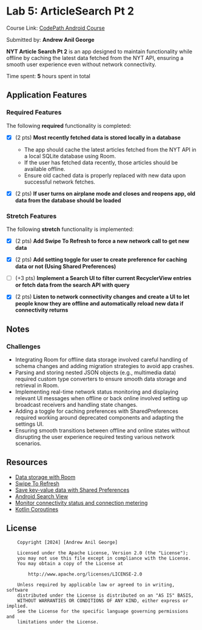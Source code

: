 # Lab 5: ArticleSearch Pt 2

Course Link: [CodePath Android Course](https://courses.codepath.org/courses/and102/unit/5#!labs)

Submitted by: **Andrew Anil George** 

**NYT Article Search Pt 2** is an app designed to maintain functionality while offline by caching the latest data fetched from the NYT API, ensuring a smooth user experience even without network connectivity.

Time spent: **5** hours spent in total 

## Application Features

### Required Features

The following **required** functionality is completed:

- [X] (2 pts) **Most recently fetched data is stored locally in a database**
  - The app should cache the latest articles fetched from the NYT API in a local SQLite database using Room.
  - If the user has fetched data recently, those articles should be available offline.
  - Ensure old cached data is properly replaced with new data upon successful network fetches.
  <!-- Replace this link with your actual image/GIF link -->

- [X] (2 pts) **If user turns on airplane mode and closes and reopens app, old data from the database should be loaded**
  <!-- Replace this link with your actual image/GIF link -->

### Stretch Features

The following **stretch** functionality is implemented:

- [X] (2 pts) **Add Swipe To Refresh to force a new network call to get new data**
  <!-- Replace this link with your actual image/GIF link -->

- [X] (2 pts) **Add setting toggle for user to create preference for caching data or not (Using Shared Preferences)**
  <!-- Replace this link with your actual image/GIF link -->

- [ ] (+3 pts) **Implement a Search UI to filter current RecyclerView entries or fetch data from the search API with query**
  <!-- Replace this link with your actual image/GIF link -->

- [X] (2 pts) **Listen to network connectivity changes and create a UI to let people know they are offline and automatically reload new data if connectivity returns**
  <!-- Replace this link with your actual image/GIF link -->

## Notes
### Challenges
- Integrating Room for offline data storage involved careful handling of schema changes and adding migration strategies to avoid app crashes.
- Parsing and storing nested JSON objects (e.g., multimedia data) required custom type converters to ensure smooth data storage and retrieval in Room.
- Implementing real-time network status monitoring and displaying relevant UI messages when offline or back online involved setting up broadcast receivers and handling state changes.
- Adding a toggle for caching preferences with SharedPreferences required working around deprecated components and adapting the settings UI.
- Ensuring smooth transitions between offline and online states without disrupting the user experience required testing various network scenarios.

## Resources

- [Data storage with Room](https://developer.android.com/training/data-storage/room)
- [Swipe To Refresh](https://developer.android.com/training/swipe/add-swipe-interface)
- [Save key-value data with Shared Preferences](https://developer.android.com/training/data-storage/shared-preferences)
- [Android Search View](https://developer.android.com/reference/android/widget/SearchView)
- [Monitor connectivity status and connection metering](https://developer.android.com/training/monitoring-device-state/connectivity-status-type)
- [Kotlin Coroutines](https://kotlinlang.org/docs/coroutines-overview.html)

## License

```plaintext
    Copyright [2024] [Andrew Anil George]

    Licensed under the Apache License, Version 2.0 (the "License");
    you may not use this file except in compliance with the License.
    You may obtain a copy of the License at

        http://www.apache.org/licenses/LICENSE-2.0

    Unless required by applicable law or agreed to in writing, software
    distributed under the License is distributed on an "AS IS" BASIS,
    WITHOUT WARRANTIES OR CONDITIONS OF ANY KIND, either express or implied.
    See the License for the specific language governing permissions and
    limitations under the License.